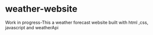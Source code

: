 # weather-website
Work in progress-This a weather forecast website built with html ,css, javascript and weatherApi
